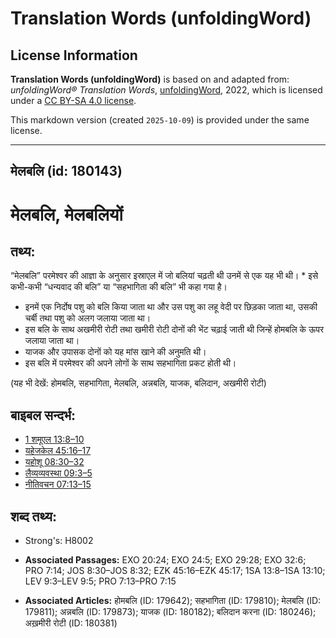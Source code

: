 # Translation Words (unfoldingWord)

## License Information

**Translation Words (unfoldingWord)** is based on and adapted from: _unfoldingWord® Translation Words_, [unfoldingWord](https://unfoldingword.org/utw), 2022, which is licensed under a [CC BY-SA 4.0 license](https://creativecommons.org/licenses/by-sa/4.0/legalcode.en).

This markdown version (created `2025-10-09`) is provided under the same license.



--------------------------------

## मेलबलि (id: 180143)

मेलबलि, मेलबलियों
=================

तथ्य:
-----

“मेलबलि” परमेश्वर की आज्ञा के अनुसार इस्राएल में जो बलियां चढ़ती थी उनमें से एक यह भी थी। \* इसे कभी\-कभी “धन्यवाद की बलि” या “सहभागिता की बलि” भी कहा गया है।

* इनमें एक निर्दोष पशु को बलि किया जाता था और उस पशु का लहू वेदी पर छिड़का जाता था, उसकी चर्बी तथा पशु को अलग जलाया जाता था।
* इस बलि के साथ अखमीरी रोटी तथा खमीरी रोटी दोनों की भेंट चढ़ाई जाती थी जिन्हें होमबलि के ऊपर जलाया जाता था।
* याजक और उपासक दोनों को यह मांस खाने की अनुमति थी।
* इस बलि में परमेश्वर की अपने लोगों के साथ सहभागिता प्रकट होती थी।

(यह भी देखें: होमबलि, सहभागिता, मेलबलि, अन्नबलि, याजक, बलिदान, अखमीरी रोटी)

बाइबल सन्दर्भ:
--------------

* [1 शमूएल 13:8–10](https://ref.ly/1Sam0:0)
* [यहेजकेल 45:16–17](https://ref.ly/Ezek45:16-Ezek45:17)
* [यहोशू 08:30–32](https://ref.ly/Josh8:30-Josh8:32)
* [लैव्यव्यवस्था 09:3–5](https://ref.ly/Lev9:3-Lev9:5)
* [नीतिवचन 07:13–15](https://ref.ly/Prov7:13-Prov7:15)

शब्द तथ्य:
----------

* Strong's: H8002

* **Associated Passages:** EXO 20:24; EXO 24:5; EXO 29:28; EXO 32:6; PRO 7:14; JOS 8:30–JOS 8:32; EZK 45:16–EZK 45:17; 1SA 13:8–1SA 13:10; LEV 9:3–LEV 9:5; PRO 7:13–PRO 7:15
* **Associated Articles:** होमबलि (ID: 179642); सहभागिता (ID: 179810); मेलबलि (ID: 179811); अन्नबलि (ID: 179873); याजक (ID: 180182); बलिदान करना (ID: 180246); अख़मीरी रोटी (ID: 180381)

